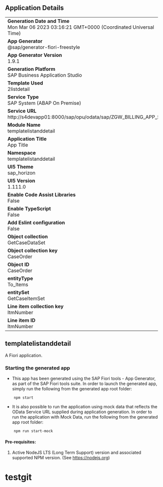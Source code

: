 ## Application Details
|               |
| ------------- |
|**Generation Date and Time**<br>Mon Mar 06 2023 03:16:21 GMT+0000 (Coordinated Universal Time)|
|**App Generator**<br>@sap/generator-fiori-freestyle|
|**App Generator Version**<br>1.9.1|
|**Generation Platform**<br>SAP Business Application Studio|
|**Template Used**<br>2listdetail|
|**Service Type**<br>SAP System (ABAP On Premise)|
|**Service URL**<br>http://s4devapp01:8000/sap/opu/odata/sap/ZGW_BILLING_APP_SRV
|**Module Name**<br>templatelistanddetail|
|**Application Title**<br>App Title|
|**Namespace**<br>templatelistanddetail|
|**UI5 Theme**<br>sap_horizon|
|**UI5 Version**<br>1.111.0|
|**Enable Code Assist Libraries**<br>False|
|**Enable TypeScript**<br>False|
|**Add Eslint configuration**<br>False|
|**Object collection**<br>GetCaseDataSet|
|**Object collection key**<br>CaseOrder|
|**Object ID**<br>CaseOrder|
|**entityType**<br>To_Items|
|**entitySet**<br>GetCaseItemSet|
|**Line item collection key**<br>ItmNumber|
|**Line item ID**<br>ItmNumber|

## templatelistanddetail

A Fiori application.

### Starting the generated app

-   This app has been generated using the SAP Fiori tools - App Generator, as part of the SAP Fiori tools suite.  In order to launch the generated app, simply run the following from the generated app root folder:

```
    npm start
```

- It is also possible to run the application using mock data that reflects the OData Service URL supplied during application generation.  In order to run the application with Mock Data, run the following from the generated app root folder:

```
    npm run start-mock
```

#### Pre-requisites:

1. Active NodeJS LTS (Long Term Support) version and associated supported NPM version.  (See https://nodejs.org)


# testgit

